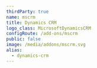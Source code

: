```yaml
---
thirdParty: true
name: mscrm
title: Dynamics CRM
logo_class: MicrosoftDynamicsCRM
configRoute: /add-ons/mscrm
public: false
image: /media/addons/mscrm.svg
alias:
  - dynamics-crm
---
```

